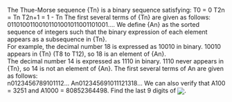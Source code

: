   The Thue-Morse sequence {Tn} is a binary sequence satisfying:    T0 = 0  T2n = Tn  T2n+1 = 1 - Tn      The first several terms of {Tn} are given as follows:<br />  01101001100101101001011001101001....        We define {An} as the sorted sequence of integers such that the binary expression of each element appears as a subsequence in {Tn}.<br />  For example, the decimal number 18 is expressed as 10010 in binary. 10010 appears in {Tn} (T8 to T12), so 18 is an element of {An}.<br />  The decimal number 14 is expressed as 1110 in binary. 1110 never appears in {Tn}, so 14 is not an element of {An}.        The first several terms of An are given as follows:<br />      n0123456789101112&hellip;  An012345691011121318&hellip;        We can also verify that A100 = 3251 and A1000 = 80852364498.        Find the last 9 digits of <img style="vertical-align:middle" src="project/images/p_361_Thue-Morse1.gif" />.    